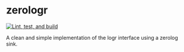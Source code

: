 # zerologr

[![Lint, test, and build](https://github.com/trebent/zerologr/actions/workflows/build.yaml/badge.svg)](https://github.com/trebent/zerologr/actions/workflows/build.yaml)

A clean and simple implementation of the logr interface using a zerolog sink.
